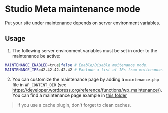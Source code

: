 # Studio Meta maintenance mode

Put your site under maintenance depends on server environment variables.

## Usage

1. The following server environment variables must be set in order to the maintenance be active:
```bash
MAINTENANCE_ENABLED=true|false # Enable/Disable maitenance mode.
MAINTENANCE_IPS=42.42.42.42.42 # Exclude a list of IPs from maitenance.
```
2. You can customize the maintenance page by adding a `maintenance.php` file in `WP_CONTENT_DIR` (see https://developer.wordpress.org/reference/functions/wp_maintenance/). You can find a maintenance page example in [this folder](`./example/maintenance.php`)

> If you use a cache plugin, don't forget to clean caches.
